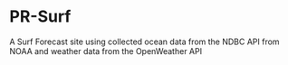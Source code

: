 # PR-Surf
A Surf Forecast site using collected ocean data from the NDBC API from NOAA and weather data from the OpenWeather API
